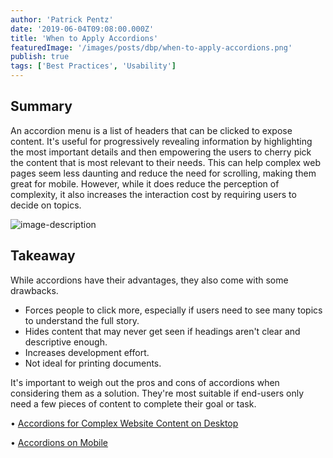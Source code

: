 ```yaml
---
author: 'Patrick Pentz'
date: '2019-06-04T09:08:00.000Z'
title: 'When to Apply Accordions'
featuredImage: '/images/posts/dbp/when-to-apply-accordions.png'
publish: true
tags: ['Best Practices', 'Usability']
---
```


## Summary

An accordion menu is a list of headers that can be clicked to expose content. It's useful for progressively revealing information by highlighting the most important details and then empowering the users to cherry pick the content that is most relevant to their needs. This can help complex web pages seem less daunting and reduce the need for scrolling, making them great for mobile. However, while it does reduce the perception of complexity, it also increases the interaction cost by requiring users to decide on topics.

![image-description](/images/posts/dbp/1559664428866webupload_00499934.png)

## Takeaway

While accordions have their advantages, they also come with some drawbacks.

-   Forces people to click more, especially if users need to see many topics to understand the full story.
-   Hides content that may never get seen if headings aren't clear and descriptive enough.
-   Increases development effort.
-   Not ideal for printing documents.

It's important to weigh out the pros and cons of accordions when considering them as a solution. They're most suitable if end-users only need a few pieces of content to complete their goal or task.

• [Accordions for Complex Website Content on Desktop](https://www.nngroup.com/articles/accordions-complex-content/)

• [Accordions on Mobile](https://www.nngroup.com/articles/mobile-accordions/)
